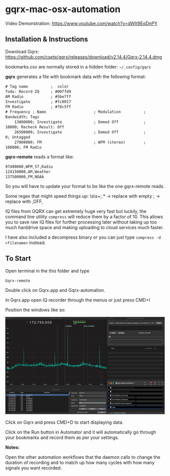# gqrx-mac-osx-automation

Video Demonstration: https://www.youtube.com/watch?v=dWIt9EqDnPY

## Installation & Instructions

Download Gqrx: https://github.com/csete/gqrx/releases/download/v2.14.4/Gqrx-2.14.4.dmg

bookmarks.csv are normally stored in a hidden folder: `~/.config/gqrx`


**gqrx** generates a file with bookmark data with the following format:
```
# Tag name          ;  color
Todo: Record IQ     ; #00ffd9
AM Radio            ; #5be7ff
Investigate         ; #fc0017
FM Radio            ; #70c5ff
# Frequency ; Name                     ; Modulation          ;  Bandwidth; Tags
    13000000; Investigate              ; Demod Off           ;      10000; Recheck Result: Off
    26500000; Investigate              ; Demod Off           ;          0; Untagged
    27000000; FM                       ; WFM (stereo)        ;     160000; FM Radio
```

**gqrx-remote** reads a format like:
```
97400000,WFM_ST,Radio
124150000,AM,Weather
137500000,FM,NOAA
```

So you will have to update your format to be like the one gqrx-remote reads.

Some regex that might speed things up:
\s\s+;.* -> replace with empty
; -> replace with ,OFF,


IQ files from GQRX can get extremely huge very fast but luckily, the command line utility `compress` will reduce them by a factor of 10.
This allows you to save raw IQ files for further processing later without taking up too much harddrive space and making uploading to cloud services much faster.

I have also included a decompress binary or you can just type `compress -d <filename>` instead.


## To Start

Open terminal in the this folder and type

```shell
Gqrx-remote
```

Double click on Gqrx.app and Gqrx-automation.

In Gqrx.app open IQ recorder through the menus or just press CMD+I

Position the windows like so:

![](code/screenshot.png)

Click on Gqrx and press CMD+D to start displaying data.

Click on the Run button in Automator and it will automatically go through your bookmarks and record them as per your settings.

**Notes:**

Open the other automation workflows that the daemon calls to change the duration of recording and to match up how many cycles with how many signals you want recorded.

